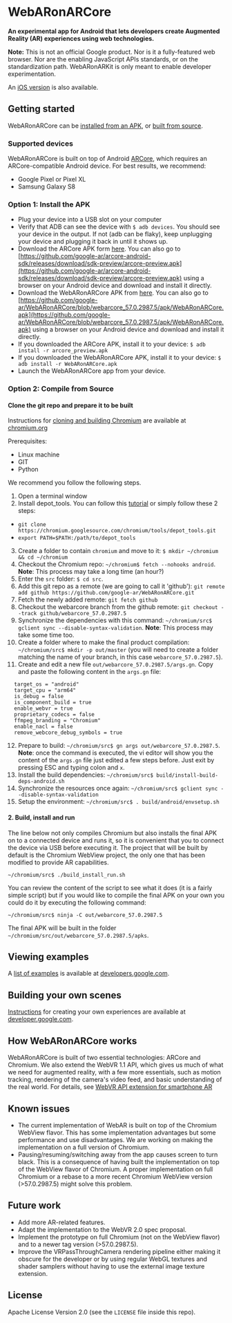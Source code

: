 # WebARonARCore

**An experimental app for Android that lets developers create Augmented Reality (AR) experiences using web technologies.**

**Note:** This is not an official Google product. Nor is it a fully-featured web browser. Nor are the enabling JavaScript APIs standards, or on the standardization path. WebARonARKit is only meant to enable developer experimentation.

An [iOS version](https://github.com/google-ar/WebARonARKit) is also available.

## <a name="Getting started">Getting started</a>

WebARonARCore can be [installed from an APK](#InstallingAPK), or [built from source](#CompileFromSource).

### <a name="SupportedDevices">Supported devices</a>
WebARonARCore is built on top of Android [ARCore](https://developers.google.com/ar), which requires an ARCore-compatible Android device. For best results, we recommend:

* Google Pixel or Pixel XL
* Samsung Galaxy S8

### <a name="InstallingAPK">Option 1: Install the APK</a>
* Plug your device into a USB slot on your computer
* Verify that ADB can see the device with `$ adb devices`. You should see your device in the output. If not (adb can be flaky), keep unplugging your device and plugging it back in until it shows up.
* Download the ARCore APK form [here](https://github.com/google-ar/arcore-android-sdk/releases/download/sdk-preview/arcore-preview.apk). You can also go to [https://github.com/google-ar/arcore-android-sdk/releases/download/sdk-preview/arcore-preview.apk](https://github.com/google-ar/arcore-android-sdk/releases/download/sdk-preview/arcore-preview.apk) using a browser on your Android device and download and install it directly.
* Download the WebARonARCore APK from [here](https://github.com/google-ar/WebARonARCore/blob/webarcore_57.0.2987.5/apk/WebARonARCore.apk). You can also go to [https://github.com/google-ar/WebARonARCore/blob/webarcore_57.0.2987.5/apk/WebARonARCore.apk](https://github.com/google-ar/WebARonARCore/blob/webarcore_57.0.2987.5/apk/WebARonARCore.apk) using a browser on your Android device and download and install it directly.
* If you downloaded the ARCore APK, install it to your device: `$ adb install -r arcore_preview.apk`
* If you downloaded the WebARonARCore APK, install it to your device: `$ adb install -r WebARonARCore.apk`
* Launch the WebARonARCore app from your device.

### <a name="CompileFromSource">Option 2: Compile from Source</a>
#### Clone the git repo and prepare it to be built

Instructions for [cloning and building Chromium](https://www.chromium.org/developers/how-tos/android-build-instructions) are available at [chromium.org](https://www.chromium.org/developers/how-tos/android-build-instructions)

Prerequisites:

* Linux machine
* GIT
* Python

We recommend you follow the following steps.

1. Open a terminal window
2. Install depot_tools. You can follow this [tutorial](https://commondatastorage.googleapis.com/chrome-infra-docs/flat/depot_tools/docs/html/depot_tools_tutorial.html#_setting_up) or simply follow these 2 steps:
  * `git clone https://chromium.googlesource.com/chromium/tools/depot_tools.git`
  * `export PATH=$PATH:/path/to/depot_tools`
3. Create a folder to contain `chromium` and move to it: `$ mkdir ~/chromium && cd ~/chromium`
4. Checkout the Chromium repo: `~/chromium$ fetch --nohooks android`. **Note**: This process may take a long time (an hour?)
5. Enter the `src` folder: `$ cd src`.
6. Add this git repo as a remote (we are going to call it 'github'): `git remote add github https://github.com/google-ar/WebARonARCore.git`
7. Fetch the newly added remote: `git fetch github`
8. Checkout the webarcore branch from the github remote: `git checkout --track github/webarcore_57.0.2987.5`
9. Synchronize the dependencies with this command: `~/chromium/src$ gclient sync --disable-syntax-validation`. **Note**: This process may take some time too.
10. Create a folder where to make the final product compilation: `~/chromium/src$ mkdir -p out/master` (you will need to create a folder matching the name of your branch, in this case `webarcore_57.0.2987.5`).
11. Create and edit a new file `out/webarcore_57.0.2987.5/args.gn`. Copy and paste the following content in the `args.gn` file:
```
  target_os = "android"
  target_cpu = "arm64"
  is_debug = false
  is_component_build = true
  enable_webvr = true
  proprietary_codecs = false
  ffmpeg_branding = "Chromium"
  enable_nacl = false
  remove_webcore_debug_symbols = true
```
12. Prepare to build: `~/chromium/src$ gn args out/webarcore_57.0.2987.5`. **Note**: once the command is executed, the vi editor will show you the content of the `args.gn` file just edited a few steps before. Just exit by pressing ESC and typing colon and `x`.
13. Install the build dependencies: `~/chromium/src$ build/install-build-deps-android.sh`
14. Synchronize the resources once again: `~/chromium/src$ gclient sync --disable-syntax-validation`
15. Setup the environment: `~/chromium/src$ . build/android/envsetup.sh`

#### 2. Build, install and run

The line below not only compiles Chromium but also installs the final APK on to a connected device and runs it, so it is convenient that you to connect the device via USB before executing it. The project that will be built by default is the Chromium WebView project, the only one that has been modified to provide AR capabilities.
```
~/chromium/src$ ./build_install_run.sh
```
You can review the content of the script to see what it does (it is a fairly simple script) but if you would like to compile the final APK on your own you could do it by executing the following command:
```
~/chromium/src$ ninja -C out/webarcore_57.0.2987.5
```

The final APK will be built in the folder `~/chromium/src/out/webarcore_57.0.2987.5/apks`.

## <a name="ViewingExamples">Viewing examples</a>
A [list of examples](https://developers.google.com/ar/develop/web/getting-started#examples) is available at [developers.google.com](https://developers.google.com/ar/develop/web/getting-started#examples).

## <a name="BuildingScenes">Building your own scenes</a>
[Instructions](https://developers.google.com/ar/develop/web/getting-started) for creating your own experiences are available at [developer.google.com](https://developers.google.com/ar/develop/web/getting-started).

## <a name="HowWebARonARCoreWorks">How WebARonARCore works</a>

WebARonARCore is built of two essential technologies: ARCore and Chromium. We also extend the WebVR 1.1 API, which gives us much of what we need for augmented reality, with a few more essentials, such as motion tracking, rendering of the camera's video feed, and basic understanding of the real world. For details, see [WebVR API extension for smartphone AR](https://github.com/google-ar/three.ar.js/blob/master/webvr_ar_extension.md)

## <a name="KnownIssues">Known issues</a>
* The current implementation of WebAR is built on top of the Chromium WebView flavor. This has some implementation advantages but some performance and use disadvantages. We are working on making the implementation on a full version of Chromium.
* Pausing/resuming/switching away from the app causes screen to turn black. This is a consequence of having built the implementation on top of the WebView flavor of Chromium. A proper implementation on full Chromium or a rebase to a more recent Chromium WebView version (>57.0.2987.5) might solve this problem.

## <a name="FutureWork">Future work</a>
* Add more AR-related features.
* Adapt the implementation to the WebVR 2.0 spec proposal.
* Implement the prototype on full Chromium (not on the WebView flavor) and to a newer tag version (>57.0.2987.5).
* Improve the VRPassThroughCamera rendering pipeline either making it obscure for the developer or by using regular WebGL textures and shader samplers without having to use the external image texture extension.

## <a name="License">License</a>
Apache License Version 2.0 (see the `LICENSE` file inside this repo).

